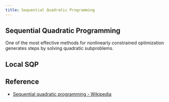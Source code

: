 ```yaml
---
title: Sequential Quadratic Programming
---
```


## Sequential Quadratic Programming
One of the most effective methods for nonlinearly constrained optimization generates steps by solving quadratic subproblems.

## Local SQP


## Reference
* [Sequential quadratic programming \- Wikipedia](https://en.wikipedia.org/wiki/Sequential_quadratic_programming)
